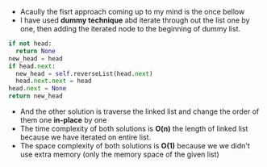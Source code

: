 * Acaully the fisrt approach coming up to my mind is the once bellow
* I have used **dummy technique** abd iterate through out the list one by one, then adding the iterated node to the beginning of dummy list.
```py
if not head:
  return None
new_head = head
if head.next:
  new_head = self.reverseList(head.next)
  head.next.next = head
head.next = None
return new_head
```
* And the other solution is traverse the linked list and change the order of them one **in-place** by one
​
* The time complexity of both solutions is **O(n)** the length of linked list because we have iterated on entire list.
* The space complexity of both solutions is **O(1)** because we we didn't use extra memory (only the memory space of the given list)
